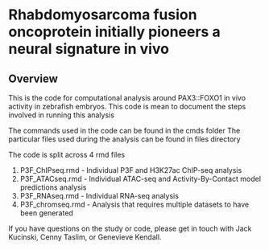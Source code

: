 # Rhabdomyosarcoma fusion oncoprotein initially pioneers a neural signature in vivo
## Overview
This is the code for computational analysis around PAX3::FOXO1 in vivo activity in zebrafish embryos. This code is mean to document the steps involved in running this analysis

The commands used in the code can be found in the cmds folder
The particular files used during the analysis can be found in files directory

The code is split across 4 rmd files

1) P3F_ChIPseq.rmd - Individual P3F and H3K27ac ChIP-seq analysis
2) P3F_ATACseq.rmd - Individual ATAC-seq and Activity-By-Contact model predictions analysis
3) P3F_RNAseq.rmd - Individual RNA-seq analysis
4) P3F_chromseq.rmd - Analysis that requires multiple datasets to have been generated

If you have questions on the study or code, please get in touch with Jack Kucinski, Cenny Taslim, or Genevieve Kendall.

